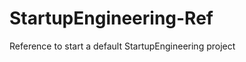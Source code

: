 StartupEngineering-Ref
======================

Reference to start a default StartupEngineering project

